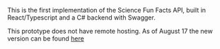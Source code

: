 This is the first implementation of the Science Fun Facts API, built in React/Typescript and a C# backend with Swagger.

This prototype does not have remote hosting. As of August 17 the new version can be found [here](https://ornate-heliotrope-3d90d3.netlify.app/)
